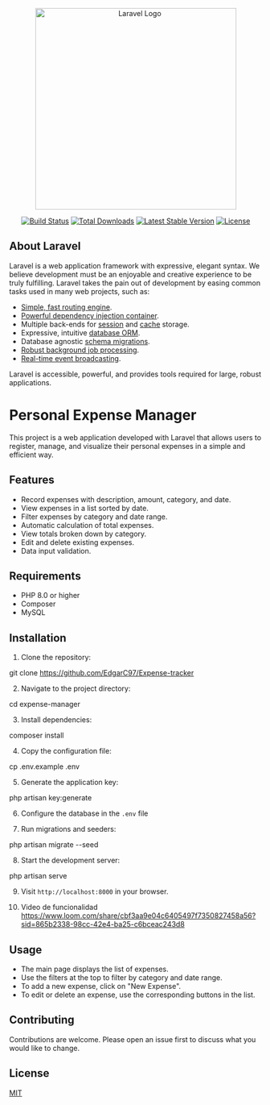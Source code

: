 <p align="center"><a href="https://laravel.com" target="_blank"><img src="https://raw.githubusercontent.com/laravel/art/master/logo-lockup/5%20SVG/2%20CMYK/1%20Full%20Color/laravel-logolockup-cmyk-red.svg" width="400" alt="Laravel Logo"></a></p>

<p align="center">
<a href="https://github.com/laravel/framework/actions"><img src="https://github.com/laravel/framework/workflows/tests/badge.svg" alt="Build Status"></a>
<a href="https://packagist.org/packages/laravel/framework"><img src="https://img.shields.io/packagist/dt/laravel/framework" alt="Total Downloads"></a>
<a href="https://packagist.org/packages/laravel/framework"><img src="https://img.shields.io/packagist/v/laravel/framework" alt="Latest Stable Version"></a>
<a href="https://packagist.org/packages/laravel/framework"><img src="https://img.shields.io/packagist/l/laravel/framework" alt="License"></a>
</p>

## About Laravel

Laravel is a web application framework with expressive, elegant syntax. We believe development must be an enjoyable and creative experience to be truly fulfilling. Laravel takes the pain out of development by easing common tasks used in many web projects, such as:

- [Simple, fast routing engine](https://laravel.com/docs/routing).
- [Powerful dependency injection container](https://laravel.com/docs/container).
- Multiple back-ends for [session](https://laravel.com/docs/session) and [cache](https://laravel.com/docs/cache) storage.
- Expressive, intuitive [database ORM](https://laravel.com/docs/eloquent).
- Database agnostic [schema migrations](https://laravel.com/docs/migrations).
- [Robust background job processing](https://laravel.com/docs/queues).
- [Real-time event broadcasting](https://laravel.com/docs/broadcasting).

Laravel is accessible, powerful, and provides tools required for large, robust applications.

# Personal Expense Manager

This project is a web application developed with Laravel that allows users to register, manage, and visualize their personal expenses in a simple and efficient way.

## Features

- Record expenses with description, amount, category, and date.
- View expenses in a list sorted by date.
- Filter expenses by category and date range.
- Automatic calculation of total expenses.
- View totals broken down by category.
- Edit and delete existing expenses.
- Data input validation.

## Requirements

- PHP 8.0 or higher
- Composer
- MySQL

## Installation

1. Clone the repository:

git clone https://github.com/EdgarC97/Expense-tracker

2. Navigate to the project directory:

cd expense-manager

3. Install dependencies:

composer install

4. Copy the configuration file:

cp .env.example .env

5. Generate the application key:

php artisan key:generate

6. Configure the database in the `.env` file

7. Run migrations and seeders:

php artisan migrate --seed

8. Start the development server:

php artisan serve

9. Visit `http://localhost:8000` in your browser.

10. Video de funcionalidad
https://www.loom.com/share/cbf3aa9e04c6405497f7350827458a56?sid=865b2338-98cc-42e4-ba25-c6bceac243d8

## Usage

- The main page displays the list of expenses.
- Use the filters at the top to filter by category and date range.
- To add a new expense, click on "New Expense".
- To edit or delete an expense, use the corresponding buttons in the list.


## Contributing

Contributions are welcome. Please open an issue first to discuss what you would like to change.

## License

[MIT](https://opensource.org/licenses/MIT)
